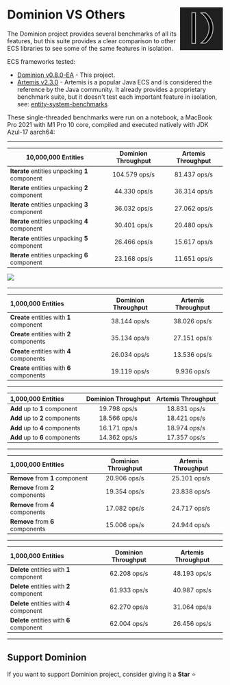 # <img src="https://raw.githubusercontent.com/dominion-dev/dominion-dev.github.io/main/dominion-logo-square.png" align="right" width="100"> Dominion VS Others

The Dominion project provides several benchmarks of all its features, but this suite provides a clear comparison to
other ECS libraries to see some of the same features in isolation.

ECS frameworks tested:

* [Dominion v0.8.0-EA](https://github.com/dominion-dev/dominion-ecs-java) - This project.
* [Artemis v2.3.0](https://github.com/junkdog/artemis-odb) - Artemis is a popular Java ECS and is considered the
  reference by the Java community. It already provides a proprietary benchmark suite, but it doesn't test each important
  feature in isolation, see: [entity-system-benchmarks](https://github.com/junkdog/entity-system-benchmarks)

These single-threaded benchmarks were run on a notebook, a MacBook Pro 2021 with M1 Pro 10 core, compiled and executed
natively with JDK Azul-17 aarch64:

---

| 10,000,000 Entities                            | Dominion Throughput | Artemis Throughput |
|------------------------------------------------|:-------------------:|:------------------:|
| **Iterate** entities unpacking **1** component |    104.579 ops/s    |    81.437 ops/s    |
| **Iterate** entities unpacking **2** component |    44.330 ops/s     |    36.314 ops/s    |
| **Iterate** entities unpacking **3** component |    36.032 ops/s     |    27.062 ops/s    |
| **Iterate** entities unpacking **4** component |    30.401 ops/s     |    20.480 ops/s    |
| **Iterate** entities unpacking **5** component |    26.466 ops/s     |    15.617 ops/s    |
| **Iterate** entities unpacking **6** component |    23.168 ops/s     |    11.651 ops/s    |

<img width="600" src="https://chart.googleapis.com/chart?cht=bvg&chs=600x300&chdl=Dominion|Artemis&chco=3333FF,8888FF&chxt=y,x&chg=16.66,0&chma=50&chtt=Iterate+10M+Entities+-+ops/s&chl=unpack-1|unpack-2|unpack-3|unpack-4|unpack-5|unpack-6|&chd=t:104.579,44.330,36.032,30.401,26.466,23.168|81.437,36.314,27.062,20.480,15.617,11.651">

---

| 1,000,000 Entities                        | Dominion Throughput | Artemis Throughput |
|:------------------------------------------|:-------------------:|:------------------:|
| **Create** entities with **1** component  |    38.144 ops/s     |    38.026 ops/s    |
| **Create** entities with **2** components |    35.134 ops/s     |    27.151 ops/s    |
| **Create** entities with **4** components |    26.034 ops/s     |    13.536 ops/s    |
| **Create** entities with **6** components |    19.119 ops/s     |    9.936 ops/s     |

---

| 1,000,000 Entities                        | Dominion Throughput | Artemis Throughput |
|:------------------------------------------|:-------------------:|:------------------:|
| **Add** up to **1** component             |    19.798 ops/s     |    18.831 ops/s    |
| **Add** up to **2** components            |    18.566 ops/s     |    18.421 ops/s    |
| **Add** up to **4** components            |    16.171 ops/s     |    18.974 ops/s    |
| **Add** up to **6** components            |    14.362 ops/s     |    17.357 ops/s    |

---

| 1,000,000 Entities                        | Dominion Throughput | Artemis Throughput |
|:------------------------------------------|:-------------------:|:------------------:|
| **Remove** from **1** component           |    20.906 ops/s     |    25.101 ops/s    |
| **Remove** from **2** components          |    19.354 ops/s     |    23.838 ops/s    |
| **Remove** from **4** components          |    17.082 ops/s     |    24.717 ops/s    |
| **Remove** from **6** components          |    15.006 ops/s     |    24.944 ops/s    |

---

| 1,000,000 Entities                        | Dominion Throughput | Artemis Throughput |
|:------------------------------------------|:-------------------:|:------------------:|
| **Delete** entities with **1** component  |    62.208 ops/s     |    48.193 ops/s    |
| **Delete** entities with **2** component  |    61.933 ops/s     |    40.987 ops/s    |
| **Delete** entities with **4** component  |    62.270 ops/s     |    31.064 ops/s    |
| **Delete** entities with **6** component  |    62.004 ops/s     |    26.456 ops/s    |

---

## Support Dominion

If you want to support Dominion project, consider giving it a **Star** ⭐️
